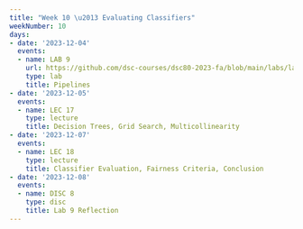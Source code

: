 ```yaml
---
title: "Week 10 \u2013 Evaluating Classifiers"
weekNumber: 10
days:
- date: '2023-12-04'
  events:
  - name: LAB 9
    url: https://github.com/dsc-courses/dsc80-2023-fa/blob/main/labs/lab09/lab.ipynb 
    type: lab
    title: Pipelines
- date: '2023-12-05'
  events:
  - name: LEC 17
    type: lecture
    title: Decision Trees, Grid Search, Multicollinearity
- date: '2023-12-07'
  events:
  - name: LEC 18
    type: lecture
    title: Classifier Evaluation, Fairness Criteria, Conclusion
- date: '2023-12-08'
  events:
  - name: DISC 8
    type: disc
    title: Lab 9 Reflection
---
```

